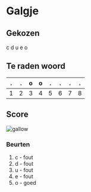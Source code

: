 # Galgje

## Gekozen
c
d
u
e
o

## Te raden woord

|.|.|o|o|.|.|.|.|
|-|-|-|-|-|-|-|-|
|1|2|3|4|5|6|7|8|

## Score
![gallow](./images/5.png)

### Beurten
1. c - fout
2. d - fout
3. u - fout
4. e - fout
5. o - goed